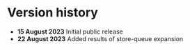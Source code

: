# Version history

* **15 August 2023** Initial public release
* **22 August 2023** Added results of store-queue expansion
